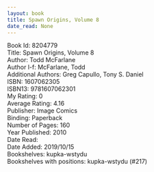 ```yaml
---
layout: book
title: Spawn Origins, Volume 8
date_read: None
---
```


Book Id: 8204779<br />
Title: Spawn Origins, Volume 8<br />
Author: Todd McFarlane<br />
Author l-f: McFarlane, Todd<br />
Additional Authors: Greg Capullo, Tony S. Daniel<br />
ISBN: 1607062305<br />
ISBN13: 9781607062301<br />
My Rating: 0<br />
Average Rating: 4.16<br />
Publisher: Image Comics<br />
Binding: Paperback<br />
Number of Pages: 160<br />
Year Published: 2010<br />
Date Read: <br />
Date Added: 2019/10/15<br />
Bookshelves: kupka-wstydu<br />
Bookshelves with positions: kupka-wstydu (#217)<br />

